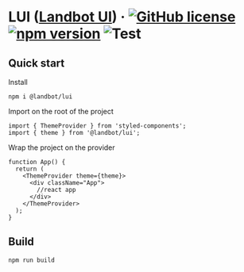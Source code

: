 # LUI ([Landbot UI](https://landbot.io/)) &middot; [![GitHub license](https://img.shields.io/badge/license-MIT-blue.svg)](https://github.com/landbot-org/lui/blob/main/LICENSE) [![npm version](https://img.shields.io/npm/v/@landbot/lui)](https://www.npmjs.com/package/react) ![Test](https://github.com/landbot-org/lui/actions/workflows/tests.yml/badge.svg)

## Quick start

Install

```
npm i @landbot/lui
```

Import on the root of the project

```
import { ThemeProvider } from 'styled-components';
import { theme } from '@landbot/lui';
```

Wrap the project on the provider

```
function App() {
  return (
    <ThemeProvider theme={theme}>
      <div className="App">
        //react app
      </div>
    </ThemeProvider>
  );
}
```

## Build

```
npm run build
```
